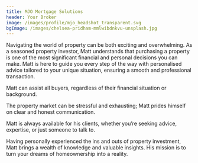 ```yaml
---
title: MJO Mortgage Solutions
header: Your Broker
image: /images/profile/mjo_headshot_transparent.svg
bgImage: /images/chelsea-pridham-mmlwibdnkvu-unsplash.jpg
---
```


Navigating the world of property can be both exciting and overwhelming. As a seasoned property investor, Matt understands that purchasing a property is one of the most significant financial and personal decisions you can make. Matt is here to guide you every step of the way with personalised advice tailored to your unique situation, ensuring a smooth and professional transaction.

Matt can assist all buyers, regardless of their financial situation or background.

The property market can be stressful and exhausting; Matt prides himself on clear and honest communication.

Matt is always available for his clients, whether you’re seeking advice, expertise, or just someone to talk to.

Having personally experienced the ins and outs of property investment, Matt brings a wealth of knowledge and valuable insights. His mission is to turn your dreams of homeownership into a reality.

